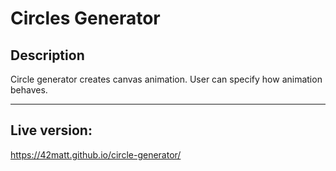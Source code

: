 # Circles Generator
## Description
Circle generator creates canvas animation. User can specify how animation behaves.

---
## Live version: 
https://42matt.github.io/circle-generator/
